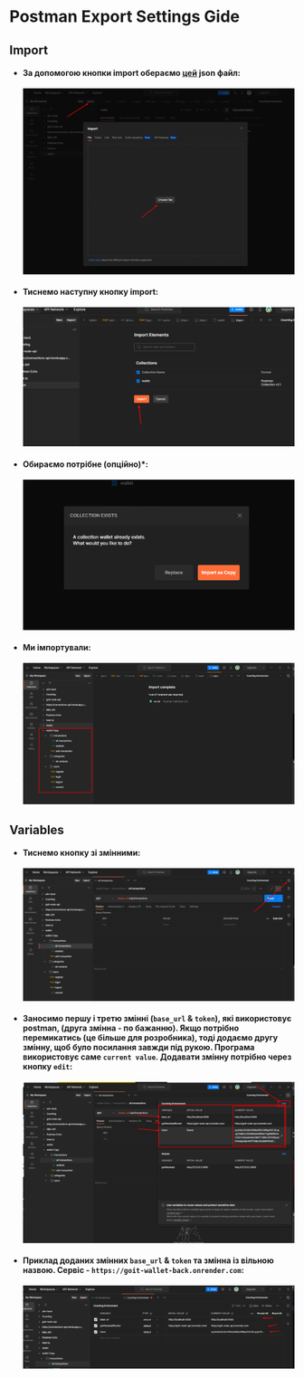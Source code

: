 # Postman Export Settings Gide

## Import

- #### За допомогою кнопки import обераємо [цей](./assets/postman/wallet.postman_collection.json) json файл:
  <img src="./assets/postman/Screenshot_1.png" alt="screen">
- #### Тиснемо наступну кнопку import:
  <img src="./assets/postman/Screenshot_2.png" alt="screen">
- #### Обираємо потрібне (опційно)*:
  <img src="./assets/postman/Screenshot_3.png" alt="screen">
- #### Ми імпортували:
  <img src="./assets/postman/Screenshot_4.png" alt="screen">

## Variables

- #### Тиснемо кнопку зі змінними:
  <img src="./assets/postman/Screenshot_5.png" alt="screen">
- #### Заносимо першу і третю змінні (`base_url` & `token`), які використовує postman, (друга змінна - по бажанню). Якщо потрібно перемикатись (це більше для розробника), тоді додаємо другу змінну, щоб було посилання завжди під рукою. Програма використовує саме `current value`. Додавати змінну потрібно через кнопку `edit`:
  <img src="./assets/postman/Screenshot_6.png" alt="screen">
- #### Приклад доданих змінних `base_url` & `token` та змінна із вільною назвою. Сервіс - `https://goit-wallet-back.onrender.com`:
  <img src="assets/postman/Screenshot_8.png" alt="screen">
